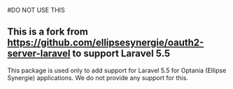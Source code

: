 #DO NOT USE THIS

## This is a fork from https://github.com/ellipsesynergie/oauth2-server-laravel to support Laravel 5.5

This package is used only to add support for Laravel 5.5 for Optania (Ellipse Synergie) applications. 
We do not provide any support for this.